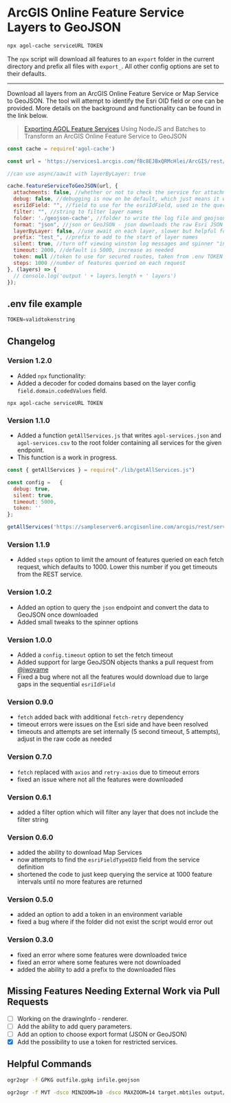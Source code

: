 # ArcGIS Online Feature Service Layers to GeoJSON

```bash
npx agol-cache serviceURL TOKEN
```

The `npx` script will download all features to an `export` folder in the current directory and prefix all files with `export_`. All other config options are set to their defaults.

---

Download all layers from an ArcGIS Online Feature Service or Map Service to GeoJSON. The tool will attempt to identify the Esri OID field or one can be provided. More details on the background and functionality can be found in the link below.

> [Exporting AGOL Feature Services](https://www.getbounds.com/blog/exporting-agol-feature-services/)
Using NodeJS and Batches to Transform an ArcGIS Online Feature Service to GeoJSON

```JavaScript
const cache = require('agol-cache')

const url = 'https://services1.arcgis.com/fBc8EJBxQRMcHlei/ArcGIS/rest/services/NTF_Members_and_NR_Listings/FeatureServer/'

//can use async/aawit with layerByLayer: true

cache.featureServiceToGeoJSON(url, { 
  attachments: false, //whether or not to check the service for attachments
  debug: false, //debugging is now on be default, which just means it writes to a log file, and the console logger is off if silent is set to false 
  esriIdField: "", //field to use for the esriIdField, used in the query parameters, if NULL it is determined by the service response
  filter: "", //string to filter layer names
  folder: './geojson-cache', //folder to write the log file and geojson cache, relative to working directory or absolute path
  format: "json", //json or GeoJSON - json downloads the raw Esri JSON format then converts to GeoJSON (BETA), try this if using the GeoJSON endpoint fails
  layerByLayer: false, //use await on each layer, slower but helpful for debugging
  prefix: "test_", //prefix to add to the start of layer names
  silent: true, //turn off viewing winston log messages and spinner "info" messages in the console
  timeout: 2000, //default is 5000, increase as needed
  token: null //token to use for secured routes, taken from .env TOKEN variable,
  steps: 1000 //number of features queried on each request
}, (layers) => {
  // console.log('output ' + layers.length + ' layers')
});
```
## .env file example

```JavaScript
TOKEN=validtokenstring
```

## Changelog

### Version 1.2.0

- Added `npx` functionality:
- Added a decoder for coded domains based on the layer config `field.domain.codedValues` field.

```
npx agol-cache serviceURL TOKEN
```

### Version 1.1.0
 - Added a function `getAllServices.js` that writes `agol-services.json` and `agol-services.csv` to the root folder containing all services for the given endpoint.
 - This function is a work in progress.

```JavaScript
const { getAllServices } = require("./lib/getAllServices.js")

const config =   {
  debug: true,
  silent: true,
  timeout: 5000,
  token: ''
};

getAllServices('https://sampleserver6.arcgisonline.com/arcgis/rest/services', config)
```
### Version 1.1.9
- Added `steps` option to limit the amount of features queried on each fetch request, which defaults to 1000. Lower this number if you get timeouts from the REST service.

### Version 1.0.2
 - Added an option to query the `json` endpoint and convert the data to GeoJSON once downloaded
 - Added small tweaks to the spinner options

### Version 1.0.0
 - Added a `config.timeout` option to set the fetch timeout
 - Added support for large GeoJSON objects thanks a pull request from [@jwoyame](https://github.com/jwoyame)
 - Fixed a bug where not all the features would download due to large gaps in the sequential `esriIdField`

### Version 0.9.0
 - `fetch` added back with additional `fetch-retry` dependency
 - timeout errors were issues on the Esri side and have been resolved
 - timeouts and attempts are set internally (5 second timeout, 5 attempts), adjust in the raw code as needed

### Version 0.7.0
 - `fetch` replaced with `axios` and `retry-axios` due to timeout errors
 - fixed an issue where not all the features were downloaded

### Version 0.6.1
 - added a filter option which will filter any layer that does not include the filter string

### Version 0.6.0
 - added the ability to download Map Services
 - now attempts to find the ``esriFieldTypeOID`` field from the service definition
 - shortened the code to just keep querying the service at 1000 feature intervals until no more features are returned

### Version 0.5.0 
 - added an option to add a token in an environment variable
 - fixed a bug where if the folder did not exist the script would error out

### Version 0.3.0
 - fixed an error where some features were downloaded twice
 - fixed an error where some features were not downloaded
 - added the ability to add a prefix to the downloaded files

## Missing Features Needing External Work via Pull Requests

- [ ] Working on the drawingInfo - renderer.
- [ ] Add the ability to add query parameters.
- [ ] Add an option to choose export format (JSON or GeoJSON)
- [x] Add the possibility to use a token for restricted services.

## Helpful Commands

```bash
ogr2ogr -f GPKG outfile.gpkg infile.geojson 
```

```bash
ogr2ogr -f MVT -dsco MINZOOM=10 -dsco MAXZOOM=14 target.mbtiles output/infile.geojson
```